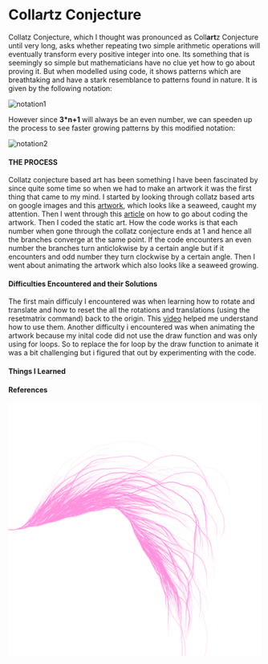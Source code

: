 # Colla*r*tz Conjecture
Collatz Conjecture, which I thought was pronounced as Coll**art**z Conjecture until very long, asks whether repeating two simple arithmetic operations will eventually transform every positive integer into one. Its something that is seemingly so simple but mathematicians have no clue yet how to go about proving it. But when modelled using code, it shows patterns which are breathtaking and have a stark resemblance to patterns found in nature. It is given by the following notation:

![notation1](https://wikimedia.org/api/rest_v1/media/math/render/svg/ec22031bdc2a1ab2e4effe47ae75a836e7dea459)

However since **3*n+1** will always be an even number, we can speeden up the process to see faster growing patterns by this modified notation:

![notation2](https://wikimedia.org/api/rest_v1/media/math/render/svg/ae238aa62598cce67c57371012b818b65d1ad6e3)

#### THE PROCESS
Collatz conjecture based art has been something I have been fascinated by since quite some time so when we had to make an artwork it was the first thing that came to my mind. I started by looking through collatz based arts on google images and this [artwork][1], which looks like a seaweed, caught my attention. Then I went through this [article][2] on how to go about coding the artwork. Then I coded the static art. How the code works is that each number when gone through the collatz conjecture ends at 1 and hence all the branches converge at the same point. If the code encounters an even number the branches turn anticlokwise by a certain angle but if it encounters and odd number they turn clockwise by a certain angle. Then I went about animating the artwork which also looks like a seaweed growing.


#### Difficulties Encountered and their Solutions
The first main difficuly I encountered was when learning how to rotate and translate and how to reset the all the rotations and translations (using the resetmatrix command) back to the origin. This [video][3] helped me understand how to use them. Another difficulty i encountered was when animating the artwork because my inital code did not use the draw function and was only using for loops. So to replace the for loop by the draw function to animate it was a bit challenging but i figured that out by experimenting with the code.

#### Things I Learned


#### References
[1]: https://www.pinterest.com/pin/708050372657216224/
[2]: https://opencurve.info/the-collatz-conjecture/
[3]: https://www.youtube.com/watch?v=EYLWxwo1Ed8




![collatz_conjecture](https://github.com/faizanraza09/introToIM/blob/main/Feb8/collatz.png)


